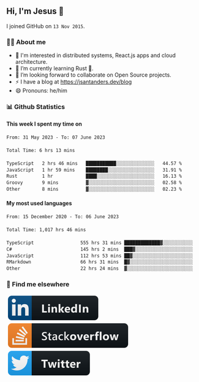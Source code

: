 ## Hi, I'm Jesus 👋

I joined GitHub on `13 Nov 2015`.

<!-- Talking about you -->

### 👨‍💻 About me

- 👦 I'm interested in distributed systems, React.js apps and cloud architecture.
- 🌱 I’m currently learning Rust 🦀.
- 👯 I’m looking forward to collaborate on Open Source projects.
- ⚡️ I have a blog at <https://jsantanders.dev/blog>
- 😄 Pronouns: he/him

### 📊 Github Statistics

#### This week I spent my time on

<!--START_SECTION:weekly-->

```txt
From: 31 May 2023 - To: 07 June 2023

Total Time: 6 hrs 13 mins

TypeScript   2 hrs 46 mins   ███████████░░░░░░░░░░░░░░   44.57 %
JavaScript   1 hr 59 mins    ████████░░░░░░░░░░░░░░░░░   31.91 %
Rust         1 hr            ████░░░░░░░░░░░░░░░░░░░░░   16.13 %
Groovy       9 mins          ▓░░░░░░░░░░░░░░░░░░░░░░░░   02.58 %
Other        8 mins          ▓░░░░░░░░░░░░░░░░░░░░░░░░   02.23 %
```

<!--END_SECTION:weekly-->

#### My most used languages

<!--START_SECTION:alltime-->

```txt
From: 15 December 2020 - To: 06 June 2023

Total Time: 1,017 hrs 46 mins

TypeScript                 555 hrs 31 mins █████████████▓░░░░░░░░░░░   54.58 %
C#                         145 hrs 2 mins  ███▓░░░░░░░░░░░░░░░░░░░░░   14.25 %
JavaScript                 112 hrs 53 mins ██▓░░░░░░░░░░░░░░░░░░░░░░   11.09 %
RMarkdown                  66 hrs 31 mins  █▓░░░░░░░░░░░░░░░░░░░░░░░   06.54 %
Other                      22 hrs 24 mins  ▓░░░░░░░░░░░░░░░░░░░░░░░░   02.20 %
```

<!--END_SECTION:alltime-->

### 📢 Find me elsewhere

<p>
  <a target="_blank" href="https://linkedin.com/in/jsantanders">
    <img src="https://github.com/jsantanders/jsantanders/blob/master/img/linkedin.svg" alt="LinkedIn" style="vertical-align:top; margin:4px">
  </a>
  
  <a target="_blank" href="https://stackoverflow.com/users/7318331/jesus-santander">
    <img src="https://github.com/jsantanders/jsantanders/blob/master/img/stackoverflow.svg" alt="StackOverflow" style="vertical-align:top; margin:4px">
  </a>
  
  <a target="_blank" href="http://twitter.com/jsantanders">
    <img src="https://github.com/jsantanders/jsantanders/blob/master/img/twitter.svg" alt="Twitter" style="vertical-align:top; margin:4px">
  </a>
</p>
